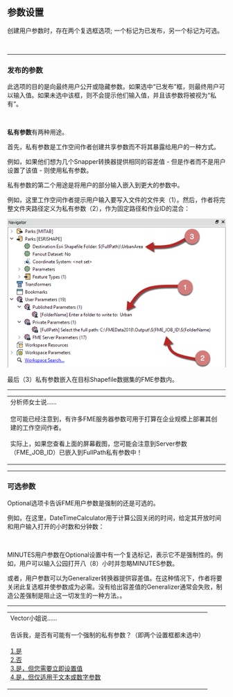   <div id="readme" class="readme blob instapaper_body">
    <article class="markdown-body entry-content" itemprop="text"><h2><a id="user-content-parameter-settings" class="anchor" aria-hidden="true" href="https://github.com/safesoftware/FMETraining/blob/Desktop-Advanced-2018/DesktopAdvanced4Parameters/4.07.ParameterSettings.md#parameter-settings"></a><font style="vertical-align: inherit;"><font style="vertical-align: inherit;">参数设置</font></font></h2>
<p><font style="vertical-align: inherit;"><font style="vertical-align: inherit;">创建用户参数时，存在两个复选框选项; </font><font style="vertical-align: inherit;">一个标记为已发布，另一个标记为可选。</font></font></p>
<p><a target="_blank" href="https://github.com/safesoftware/FMETraining/blob/Desktop-Advanced-2018/DesktopAdvanced4Parameters/Images/Img4.032.ParameterSettings.png"><img src="./Images/Img4.032.ParameterSettings.png" alt="" style="max-width:100%;"></a></p>
<hr>
<h3><a id="user-content-published-parameters" class="anchor" aria-hidden="true" href="https://github.com/safesoftware/FMETraining/blob/Desktop-Advanced-2018/DesktopAdvanced4Parameters/4.07.ParameterSettings.md#published-parameters"></a><font style="vertical-align: inherit;"><font style="vertical-align: inherit;">发布的参数</font></font></h3>
<p><font style="vertical-align: inherit;"><font style="vertical-align: inherit;">此选项的目的是向最终用户公开或隐藏参数。</font><font style="vertical-align: inherit;">如果选中“已发布”框，则最终用户可以输入值。</font><font style="vertical-align: inherit;">如果未选中该框，则不会提示他们输入值，并且该参数将被视为“私有”。</font></font></p>
<p><a target="_blank" href="https://github.com/safesoftware/FMETraining/blob/Desktop-Advanced-2018/DesktopAdvanced4Parameters/Images/Img4.033.MakingAPrivateParameter.png"><img src="./Images/Img4.033.MakingAPrivateParameter.png" alt="" style="max-width:100%;"></a></p>
<p><strong><font style="vertical-align: inherit;"><font style="vertical-align: inherit;">私有参数</font></font></strong><font style="vertical-align: inherit;"><font style="vertical-align: inherit;">有两种用途。</font></font></p>
<p><font style="vertical-align: inherit;"><font style="vertical-align: inherit;">首先，私有参数是工作空间作者创建共享参数而不将其暴露给用户的一种方式。</font></font></p>
<p><font style="vertical-align: inherit;"><font style="vertical-align: inherit;">例如，如果他们想为几个Snapper转换器提供相同的容差值 - 但是作者而不是用户设置了该值 - 则使用私有参数。</font></font></p>
<p><font style="vertical-align: inherit;"><font style="vertical-align: inherit;">私有参数的第二个用途是将用户的部分输入嵌入到更大的参数中。</font></font></p>
<p><font style="vertical-align: inherit;"><font style="vertical-align: inherit;">例如，这里工作空间作者提示用户输入要写入文件的文件夹（1）。</font><font style="vertical-align: inherit;">然后，作者将完整文件夹路径定义为私有参数（2），作为固定路径和作业ID的混合：</font></font></p>
<p><a target="_blank" href="https://github.com/safesoftware/FMETraining/blob/Desktop-Advanced-2018/DesktopAdvanced4Parameters/Images/Img4.034.EmbeddedPrivateParameter.png"><img src="./Images/Img4.034.EmbeddedPrivateParameter.png" alt="" style="max-width:100%;"></a></p>
<p><font style="vertical-align: inherit;"><font style="vertical-align: inherit;">最后（3）私有参数嵌入在目标Shapefile数据集的FME参数内。</font></font></p>
<hr>

<table>
<tbody><tr>
<td>
<i></i><font style="vertical-align: inherit;"><font style="vertical-align: inherit;">
分析师女士说......
</font></font></td>
</tr>
<tr>
<td><font style="vertical-align: inherit;"><font style="vertical-align: inherit;">

您可能已经注意到，有许多FME服务器参数可用于打算在企业规模上部署其创建的工作空间作者。
</font></font><br><br><font style="vertical-align: inherit;"><font style="vertical-align: inherit;">实际上，如果您查看上面的屏幕截图，您可能会注意到Server参数（FME_JOB_ID）已嵌入到FullPath私有参数中！

</font></font></td>
</tr>
</tbody></table>
<hr>
<h3><a id="user-content-optional-parameters" class="anchor" aria-hidden="true" href="https://github.com/safesoftware/FMETraining/blob/Desktop-Advanced-2018/DesktopAdvanced4Parameters/4.07.ParameterSettings.md#optional-parameters"></a><font style="vertical-align: inherit;"><font style="vertical-align: inherit;">可选参数</font></font></h3>
<p><font style="vertical-align: inherit;"><font style="vertical-align: inherit;">Optional选项卡告诉FME用户参数是强制的还是可选的。</font></font></p>
<p><font style="vertical-align: inherit;"><font style="vertical-align: inherit;">例如，在这里，DateTimeCalculator用于计算公园关闭的时间，给定其开放时间和用户输入打开的小时数和分钟数：</font></font></p>
<p><a target="_blank" href="https://github.com/safesoftware/FMETraining/blob/Desktop-Advanced-2018/DesktopAdvanced4Parameters/Images/Img4.035.NonOptionalParameter.png"><img src="./Images/Img4.035.NonOptionalParameter.png" alt="" style="max-width:100%;"></a></p>
<p><font style="vertical-align: inherit;"><font style="vertical-align: inherit;">MINUTES用户参数在Optional设置中有一个复选标记，表示它不是强制性的。</font><font style="vertical-align: inherit;">例如，用户可以输入公园打开八（8）小时并忽略MINUTES参数。</font></font></p>
<p><font style="vertical-align: inherit;"><font style="vertical-align: inherit;">或者，用户参数可以为Generalizer转换器提供容差值。</font><font style="vertical-align: inherit;">在这种情况下，作者将要关闭此复选框并使参数成为必需。</font><font style="vertical-align: inherit;">没有给出容差值的Generalizer通常会失败，制造公差强制是阻止这一切发生的一种方法。。</font></font></p>
<hr>

<table>
<tbody><tr>
<td>
<i></i><font style="vertical-align: inherit;"><font style="vertical-align: inherit;">
Vector小姐说......
</font></font></td>
</tr>
<tr>
<td><font style="vertical-align: inherit;"><font style="vertical-align: inherit;">

告诉我，是否有可能有一个强制的私有参数？</font><font style="vertical-align: inherit;">（即两个设置框都未选中）
 </font></font><br><br><a href="http://52.73.3.37/fmedatastreaming/Manual/QAResponse2017.fmw?chapter=11&amp;question=5&amp;answer=1&amp;DestDataset_TEXTLINE=C%3A%5CFMEOutput%5CQAResponse.html" rel="nofollow"><font style="vertical-align: inherit;"><font style="vertical-align: inherit;">1.是</font></font></a>
<br><a href="http://52.73.3.37/fmedatastreaming/Manual/QAResponse2017.fmw?chapter=11&amp;question=5&amp;answer=2&amp;DestDataset_TEXTLINE=C%3A%5CFMEOutput%5CQAResponse.html" rel="nofollow"><font style="vertical-align: inherit;"><font style="vertical-align: inherit;">2.否</font></font></a>
<br><a href="http://52.73.3.37/fmedatastreaming/Manual/QAResponse2017.fmw?chapter=11&amp;question=5&amp;answer=3&amp;DestDataset_TEXTLINE=C%3A%5CFMEOutput%5CQAResponse.html" rel="nofollow"><font style="vertical-align: inherit;"><font style="vertical-align: inherit;">3.是，但您需要立即设置值</font></font></a>
<br><a href="http://52.73.3.37/fmedatastreaming/Manual/QAResponse2017.fmw?chapter=11&amp;question=5&amp;answer=4&amp;DestDataset_TEXTLINE=C%3A%5CFMEOutput%5CQAResponse.html" rel="nofollow"><font style="vertical-align: inherit;"><font style="vertical-align: inherit;">4.是，但仅适用于文本或数字参数</font></font></a>

</td>
</tr>
</tbody></table>
</article>
  </div>
</body></html>
